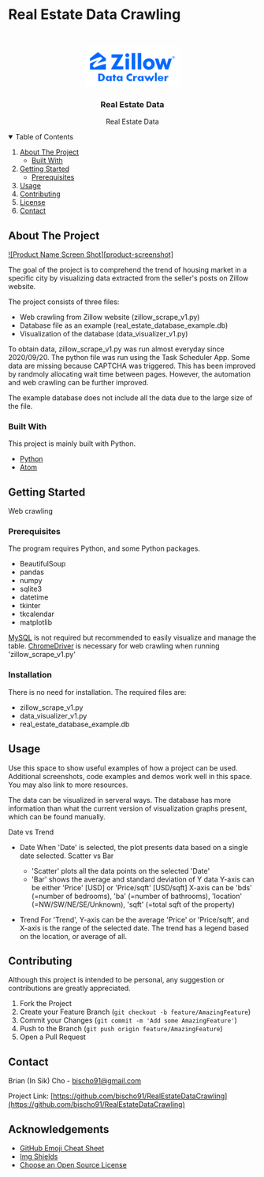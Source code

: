 # Real Estate Data Crawling

<br />
<p align="center">
  <a href="https://github.com/bischo91/RealEstateDataCrawling">
    <img src="images/logo.png" alt="Logo" height="80">
  </a>

  <h3 align="center">Real Estate Data</h3>
  <p align="center">
    Real Estate Data 
  </p>
</p>
    <!-- <br />
    <a href="https://github.com/bischo91/RealEstateDataCrawling"><strong>Explore the docs »</strong></a>
    <br />
    <br />
    <a href="https://github.com/bischo91/RealEstateDataCrawling">View Demo</a>
    · -->
    
<!-- TABLE OF CONTENTS -->
<details open="open">
  <summary>Table of Contents</summary>
  <ol>
    <li>
      <a href="#about-the-project">About The Project</a>
      <ul>
        <li><a href="#built-with">Built With</a></li>
      </ul>
    </li>
    <li>
      <a href="#getting-started">Getting Started</a>
      <ul>
        <li><a href="#prerequisites">Prerequisites</a></li>
<!--         <li><a href="#installation">Installation</a></li> -->
      </ul>
    </li>
    <li><a href="#usage">Usage</a></li>
<!--     <li><a href="#roadmap">Roadmap</a></li> -->
    <li><a href="#contributing">Contributing</a></li>
    <li><a href="#license">License</a></li>
    <li><a href="#contact">Contact</a></li>
<!--     <li><a href="#acknowledgements">Acknowledgements</a></li> -->
  </ol>
</details>



<!-- ABOUT THE PROJECT -->
## About The Project

[![Product Name Screen Shot][product-screenshot]](https://example.com)

The goal of the project is to comprehend the trend of housing market in a specific city by visualizing data extracted from the seller's posts on Zillow website.

The project consists of three files:

* Web crawling from Zillow website (zillow_scrape_v1.py)
* Database file as an example      (real_estate_database_example.db)
* Visualization of the database    (data_visualizer_v1.py)

To obtain data, zillow_scrape_v1.py was run almost everyday since 2020/09/20. The python file was run using the Task Scheduler App. Some data are missing because CAPTCHA was triggered. This has been improved by randmoly allocating wait time between pages. However, the automation and web crawling can be further improved.

The example database does not include all the data due to the large size of the file.


### Built With

This project is mainly built with Python.
* [Python](https://www.python.org/)
* [Atom](https://atom.io/)
<!-- * [MySQL] (https://www.mysql.com/) -->
<!-- * [ChromeDriver] (https://chromedriver.chromium.org/) -->


<!-- GETTING STARTED -->
## Getting Started

Web crawling

### Prerequisites

The program requires Python, and some Python packages.
* BeautifulSoup
* pandas
* numpy
* sqlite3
* datetime
* tkinter
* tkcalendar
* matplotlib

[MySQL](https://www.mysql.com/) is not required but recommended to easily visualize and manage the table.
[ChromeDriver](https://chromedriver.chromium.org/) is necessary for web crawling when running 'zillow_scrape_v1.py'


### Installation

There is no need for installation.
The required files are:
* zillow_scrape_v1.py
* data_visualizer_v1.py
* real_estate_database_example.db


<!-- USAGE EXAMPLES -->
## Usage

Use this space to show useful examples of how a project can be used. Additional screenshots, code examples and demos work well in this space. You may also link to more resources.


The data can be visualized in serveral ways. The database has more information than what the current version of visualization graphs present, which can be found manually.

Date vs Trend
* Date
  When 'Date' is selected, the plot presents data based on a single date selected.
  Scatter vs Bar
  * 'Scatter' plots all the data points on the selected 'Date'
  * 'Bar' shows the average and standard deviation of Y data
  Y-axis can be either 'Price' [USD] or 'Price/sqft' [USD/sqft]
  X-axis can be 'bds' (=number of bedrooms), 'ba' (=number of bathrooms), 'location' (=NW/SW/NE/SE/Unknown), 'sqft' (=total sqft of the property)

* Trend
  For 'Trend', Y-axis can be the average 'Price' or 'Price/sqft', and X-axis is the range of the selected date.
  The trend has a legend based on the location, or average of all.


<!-- ROADMAP -->

<!-- ## Roadmap

See the [open issues](https://github.com/othneildrew/Best-README-Template/issues) for a list of proposed features (and known issues). -->


<!-- CONTRIBUTING -->
## Contributing

Although this project is intended to be personal, any suggestion or contributions are greatly appreciated.

1. Fork the Project
2. Create your Feature Branch (`git checkout -b feature/AmazingFeature`)
3. Commit your Changes (`git commit -m 'Add some AmazingFeature'`)
4. Push to the Branch (`git push origin feature/AmazingFeature`)
5. Open a Pull Request


<!-- LICENSE -->
<!-- ## License
Distributed under the MIT License. See `LICENSE` for more information. -->

<!-- CONTACT -->
## Contact

Brian (In Sik) Cho - [bischo91@gmail.com](bischo91@gmail.com)

Project Link: [https://github.com/bischo91/RealEstateDataCrawling](https://github.com/bischo91/RealEstateDataCrawling)

<!-- ACKNOWLEDGEMENTS -->
## Acknowledgements
* [GitHub Emoji Cheat Sheet](https://www.webpagefx.com/tools/emoji-cheat-sheet)
* [Img Shields](https://shields.io)
* [Choose an Open Source License](https://choosealicense.com)
<!-- MARKDOWN LINKS & IMAGES -->
<!-- https://www.markdownguide.org/basic-syntax/#reference-style-links -->
<!-- [contributors-shield]: https://img.shields.io/github/contributors/othneildrew/Best-README-Template.svg?style=for-the-badge
[contributors-url]: https://github.com/othneildrew/Best-README-Template/graphs/contributors
[stars-shield]: https://img.shields.io/github/stars/othneildrew/Best-README-Template.svg?style=for-the-badge
[stars-url]: https://github.com/othneildrew/Best-README-Template/stargazers
[issues-shield]: https://img.shields.io/github/issues/othneildrew/Best-README-Template.svg?style=for-the-badge
[issues-url]: https://github.com/othneildrew/Best-README-Template/issues
[license-shield]: https://img.shields.io/github/license/othneildrew/Best-README-Template.svg?style=for-the-badge
[license-url]: https://github.com/othneildrew/Best-README-Template/blob/master/LICENSE.txt
[linkedin-shield]: https://img.shields.io/badge/-LinkedIn-black.svg?style=for-the-badge&logo=linkedin&colorB=555
[linkedin-url]: https://linkedin.com/in/othneildrew
[product-screenshot]: images/screenshot.png -->
